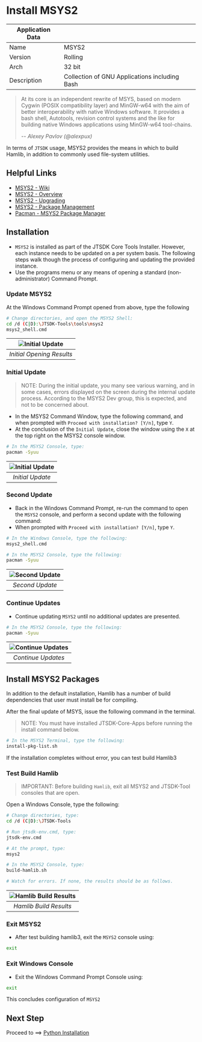 # Install MSYS2

| Application Data ||
| ---| --- |
| Name        | MSYS2 |
| Version     | Rolling |
| Arch        | 32 bit |
| Description | Collection of GNU Applications including Bash |

> At its core is an independent rewrite of MSYS, based on modern Cygwin (POSIX
> compatibility layer) and MinGW-w64 with the aim of better interoperability with
> native Windows software. It provides a bash shell, Autotools, revision control
> systems and the like for building native Windows applications using MinGW-w64
> tool-chains.
>
> -- *Alexey Pavlov (@alexpux)*

In terms of `JTSDK` usage, MSYS2 provides the means in which to build Hamlib,
in addition to commonly used file-system utilities.

## Helpful Links

- [MSYS2 - Wiki](https://github.com/msys2/msys2/wiki)
- [MSYS2 - Overview](https://github.com/msys2/msys2/wiki/MSYS2-introduction)
- [MSYS2 - Upgrading](https://github.com/msys2/msys2/wiki/MSYS2-installation)
- [MSYS2 - Package Management](https://github.com/msys2/msys2/wiki/Using-packages)
- [Pacman - MSYS2 Package Manager](https://wiki.archlinux.org/index.php/Pacman)

## Installation

- `MSYS2` is installed as part of the JTSDK Core Tools Installer. However, each
instance needs to be updated on a per system basis. The following steps walk
though the process of configuring and updating the provided instance.
- Use the programs menu or any means of opening a standard (non-administrator)
Command Prompt.

### Update MSYS2

At the Windows Command Prompt opened from above, type the following

```bash
# Change directories, and open the MSYS2 Shell:
cd /d (C|D):\JTSDK-Tools\tools\msys2
msys2_shell.cmd
```

| ![Initial Update](images/msys2/msys2.1.PNG?raw=true) |
|:--:|
| *Initial Opening Results* |

### Initial Update

>NOTE: During the initial update, you many see various warning, and in
some cases, errors displayed on the screen during the internal update
process. According to the MSYS2 Dev group, this is expected, and not
to be concerned about.

- In the MSYS2 Command Window, type the following command, and when
prompted with `Proceed with installation? [Y/n]`, type `Y`.
- At the conclusion of the `Initial Update`, close the window using the
`X` at the top right on the MSYS2 console window.

```bash
# In the MSYS2 Console, type:
pacman -Syuu
```

| ![Initial Update](images/msys2/msys2.2.PNG?raw=true) |
|:--:|
| *Initial Update* |

### Second Update

- Back in the Windows Command Prompt, re-run the command to open the `MSYS2`
console, and perform a second update with the following command:
- When prompted with `Proceed with installation? [Y/n]`, type `Y`.

```bash
# In the Windows Console, type the following:
msys2_shell.cmd
```

```bash
# In the MSYS2 Console, type the following:
pacman -Syuu
```

| ![Second Update](images/msys2/msys2.3.PNG?raw=true) |
|:--:|
| *Second Update* |

### Continue Updates

- Continue updating `MSYS2` until no additional updates are presented.

```bash
# In the MSYS2 Console, type the following:
pacman -Syuu
```

| ![Continue Updates](images/msys2/msys2.4.PNG?raw=true) |
|:--:|
| *Continue Updates* |

## Install MSYS2 Packages

In addition to the default installation, Hamlib has a number of build
dependencies that user must install be for compiling.

After the final update of MSYS, issue the following command in the terminal.

> NOTE: You must have installed JTSDK-Core-Apps before running the install command below.

```bash
# In the MSYS2 Terminal, type the following:
install-pkg-list.sh
```

If the installation completes without error, you can test build Hamlib3

### Test Build Hamlib

>IMPORTANT: Before building `Hamlib`, exit all MSYS2 and JTSDK-Tool consoles
that are open.

Open a Windows Console, type the following:

```bash
# Change directories, type:
cd /d (C|D):\JTSDK-Tools

# Run jtsdk-env.cmd, type:
jtsdk-env.cmd

# At the prompt, type:
msys2
```

```bash
# In the MSYS2 Console, type:
build-hamlib.sh

# Watch for errors. If none, the results should be as follows.
```

| ![Hamlib Build Results](images/msys2/msys2.5.PNG?raw=true) |
|:--:|
| *Hamlib Build Results* |

### Exit MSYS2

- After test building hamlib3, exit the `MSYS2` console using:

```bash
exit
```

### Exit Windows Console

- Exit the Windows Command Prompt Console using:

```bash
exit
```

This concludes configuration of `MSYS2`

## Next Step

Proceed to ==> [Python Installation](Install-Python.md)